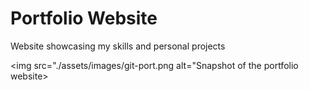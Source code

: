 # Portfolio Website

Website showcasing my skills and personal projects

<img src="./assets/images/git-port.png alt="Snapshot of the portfolio website>
